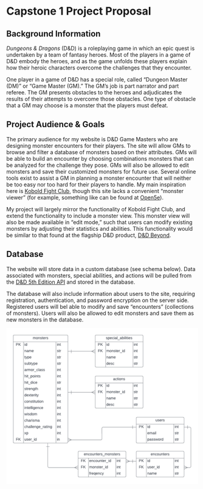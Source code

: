 
# Capstone 1 Project Proposal

## Background Information

_Dungeons & Dragons_ (D&D) is a roleplaying game in which an epic quest is undertaken by a team of fantasy heroes. Most of the players in a game of D&D embody the heroes, and as the game unfolds these players explain how their heroic characters overcome the challenges that they encounter.

One player in a game of D&D has a special role, called “Dungeon Master (DM)” or “Game Master (GM).” The GM’s job is part narrator and part referee. The GM presents obstacles to the heroes and adjudicates the results of their attempts to overcome those obstacles. One type of obstacle that a GM may choose is a monster that the players must defeat.

## Project Audience & Goals

The primary audience for my website is D&D Game Masters who are designing monster encounters for their players. The site will allow GMs to browse and filter a database of monsters based on their attributes. GMs will be able to build an encounter by choosing combinations monsters that can be analyzed for the challenge they pose. GMs will also be allowed to edit monsters and save their customized monsters for future use.
Several online tools exist to assist a GM in planning a monster encounter that will neither be too easy nor too hard for their players to handle. My main inspiration here is [Kobold Fight Club](https://koboldplus.club/#/encounter-builder), though this site lacks a convenient “monster viewer” (for example, something like can be found at [Open5e](https://open5e.com/monsters/adult-black-dragon)).

My project will largely mirror the functionality of Kobold Fight Club, and extend the functionality to include a monster view. This monster view will also be made available in “edit mode,” such that users can modify existing monsters by adjusting their statistics and abilities. This functionality would be similar to that found at the flagship D&D product, [D&D Beyond](https://www.dndbeyond.com/monsters).

## Database

The website will store data in a custom database (see schema below). Data associated with monsters, special abilities, and actions will be pulled from the [D&D 5th Edition API](https://www.dnd5eapi.co/) and stored in the database.

The database will also include information about users to the site, requiring registration, authentication, and password encryption on the server side. Registered users will bel able to modify and save “encounters” (collections of monsters). Users will also be allowed to edit monsters and save them as new monsters in the database.

![database schema diagram](./db_schema.png)